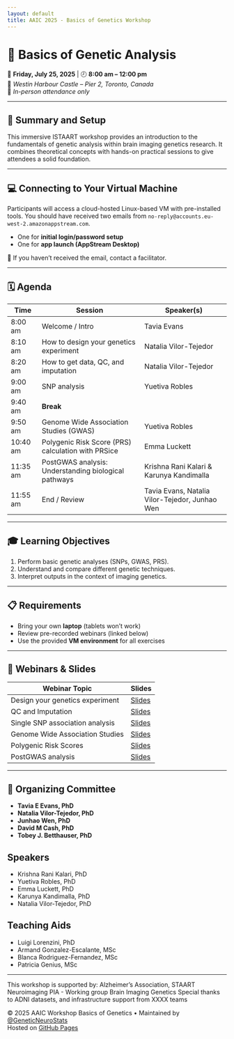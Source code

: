```yaml
---
layout: default
title: AAIC 2025 - Basics of Genetics Workshop
---
```


  
# 🧬 Basics of Genetic Analysis  
  
📅 **Friday, July 25, 2025** | 🕗 **8:00 am – 12:00 pm**  
📍 *Westin Harbour Castle – Pier 2, Toronto, Canada*  
👥 *In-person attendance only*

---

## 🎯 Summary and Setup

This immersive ISTAART workshop provides an introduction to the fundamentals of genetic analysis within brain imaging genetics research. It combines theoretical concepts with hands-on practical sessions to give attendees a solid foundation.

---

## 💻 Connecting to Your Virtual Machine

Participants will access a cloud-hosted Linux-based VM with pre-installed tools. You should have received two emails from `no-reply@accounts.eu-west-2.amazonappstream.com`.

- One for **initial login/password setup**
- One for **app launch (AppStream Desktop)**

🚫 If you haven’t received the email, contact a facilitator.

---

## 🗓️ Agenda

| Time       | Session                                                 | Speaker(s)                               |
|------------|---------------------------------------------------------|-------------------------------------------|
| 8:00 am    | Welcome / Intro                                          | Tavia Evans                               |
| 8:10 am    | How to design your genetics experiment                  | Natalia Vilor-Tejedor                     |
| 8:20 am    | How to get data, QC, and imputation                     | Natalia Vilor-Tejedor                     |
| 9:00 am    | SNP analysis                                             | Yuetiva Robles                            |
| 9:40 am    | **Break**                                               |                                           |
| 9:50 am    | Genome Wide Association Studies (GWAS)                  | Yuetiva Robles                            |
| 10:40 am   | Polygenic Risk Score (PRS) calculation with PRSice      | Emma Luckett                              |
| 11:35 am   | PostGWAS analysis: Understanding biological pathways    | Krishna Rani Kalari & Karunya Kandimalla  |
| 11:55 am   | End / Review                                             | Tavia Evans, Natalia Vilor-Tejedor, Junhao Wen   |

---

## 🎓 Learning Objectives

1. Perform basic genetic analyses (SNPs, GWAS, PRS).
2. Understand and compare different genetic techniques.
3. Interpret outputs in the context of imaging genetics.

---

## 📋 Requirements

- Bring your own **laptop** (tablets won’t work)
- Review pre-recorded webinars (linked below)
- Use the provided **VM environment** for all exercises

---

## 🔗 Webinars & Slides

| Webinar Topic                    | Slides                     |
|----------------------------------|----------------------------|
| Design your genetics experiment  | [Slides](#)                |
| QC and Imputation                | [Slides](#)                |
| Single SNP association analysis  | [Slides](#)                |
| Genome Wide Association Studies  | [Slides](#)                |
| Polygenic Risk Scores            | [Slides](#)                |
| PostGWAS analysis                | [Slides](#)                |

---

## 👥 Organizing Committee

- **Tavia E Evans, PhD**
- **Natalia Vilor-Tejedor, PhD**
- **Junhao Wen, PhD**
- **David M Cash, PhD**
- **Tobey J. Betthauser, PhD**

##    Speakers

- Krishna Rani Kalari, PhD  
- Yuetiva Robles, PhD  
- Emma Luckett, PhD  
- Karunya Kandimalla, PhD  
- Natalia Vilor-Tejedor, PhD  

##     Teaching Aids

- Luigi Lorenzini, PhD  
- Armand Gonzalez-Escalante, MSc  
- Blanca Rodriguez-Fernandez, MSc  
- Patricia Genius, MSc
  

---

This workshop is supported by: Alzheimer’s Association, STAART Neuroimaging PIA - Working group Brain Imaging Genetics
Special thanks to ADNI datasets, and infrastructure support from XXXX teams

© 2025 AAIC Workshop Basics of Genetics • Maintained by [@GeneticNeuroStats](https://github.com/GeneticNeuroStats)  
Hosted on [GitHub Pages](https://pages.github.com/)


